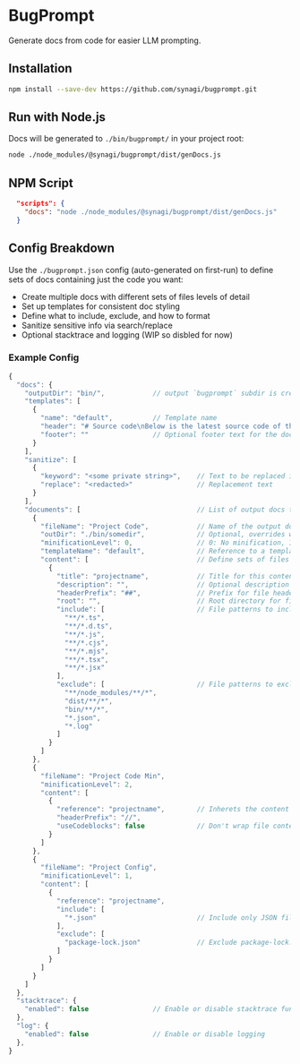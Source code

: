 # BugPrompt

Generate docs from code for easier LLM prompting.

## Installation

```bash
npm install --save-dev https://github.com/synagi/bugprompt.git
```

## Run with Node.js

Docs will be generated to `./bin/bugprompt/` in your project root:

```bash
node ./node_modules/@synagi/bugprompt/dist/genDocs.js
```

## NPM Script

```json
  "scripts": {
    "docs": "node ./node_modules/@synagi/bugprompt/dist/genDocs.js"
  }
```

## Config Breakdown

Use the `./bugprompt.json` config (auto-generated on first-run) to define sets of docs containing just the code you want:

- Create multiple docs with different sets of files levels of detail
- Set up templates for consistent doc styling
- Define what to include, exclude, and how to format
- Sanitize sensitive info via search/replace
- Optional stacktrace and logging (WIP so disbled for now)

### Example Config

```js
{
  "docs": {
    "outputDir": "bin/",            // output `bugprompt` subdir is create here, cleaned each time
    "templates": [
      {
        "name": "default",          // Template name
        "header": "# Source code\nBelow is the latest source code of the project, with each script given with its relative path to the project root.  Analyze all the code directly to understand its structure, flow and purpose:",
        "footer": ""                // Optional footer text for the document
      }
    ],
    "sanitize": [
      {
        "keyword": "<some private string>",    // Text to be replaced in all output docs
        "replace": "<redacted>"                // Replacement text
      }
    ],
    "documents": [                             // List of output docs to create
      {
        "fileName": "Project Code",            // Name of the output doc
        "outDir": "./bin/somedir",             // Optional, overrides with a specific output dir for the doc
        "minificationLevel": 0,                // 0: No minification, 1: Basic, 2: Aggressive
        "templateName": "default",             // Reference to a template defined above
        "content": [                           // Define sets of files to include in this doc
          {
            "title": "projectname",            // Title for this content block
            "description": "",                 // Optional description
            "headerPrefix": "##",              // Prefix for file headers in the document
            "root": "",                        // Root directory for file matching
            "include": [                       // File patterns to include
              "**/*.ts",
              "**/*.d.ts",
              "**/*.js",
              "**/*.cjs",
              "**/*.mjs",
              "**/*.tsx",
              "**/*.jsx"
            ],
            "exclude": [                       // File patterns to exclude
              "**/node_modules/**/*",
              "dist/**/*",
              "bin/**/*",
              "*.json",
              "*.log"
            ]
          }
        ]
      },
      {
        "fileName": "Project Code Min",
        "minificationLevel": 2,
        "content": [
          {
            "reference": "projectname",        // Inherets the content block titled "projectname"
            "headerPrefix": "//",
            "useCodeblocks": false             // Don't wrap file contents in code blocks
          }
        ]
      },
      {
        "fileName": "Project Config",
        "minificationLevel": 1,
        "content": [
          {
            "reference": "projectname",
            "include": [
              "*.json"                         // Include only JSON files
            ],
            "exclude": [
              "package-lock.json"              // Exclude package-lock.json
            ]
          }
        ]
      }
    ]
  },
  "stacktrace": {
    "enabled": false                // Enable or disable stacktrace functionality
  },
  "log": {
    "enabled": false                // Enable or disable logging
  },
}
```
